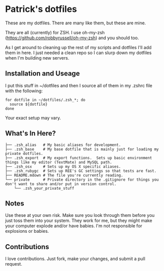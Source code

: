 # Patrick's dotfiles

These are my dotfiles.  There are many like them, but these are mine.

They are all (currently) for ZSH.  I use oh-my-zsh (https://github.com/robbyrussell/oh-my-zsh) and you should too.

As I get around to cleaning up the rest of my scripts and dotfiles I'll add them in here.  I just needed a clean repo so I can slurp down my dotfiles when I'm building new servers.

## Installation and Useage

I put this stuff in ~/dotfiles and then I source all of them in my .zshrc file with the following:

    for dotfile in ~/dotfiles/.zsh_*; do
      source ${dotfile}
    done

Your exact setup may vary.

## What's In Here?

    ├── .zsh_alias   # My basic aliases for development.
    ├── .zsh_base    # My base dotfile that is mainly just for loading my private dotfiles.
    ├── .zsh_export  # My export functions.  Sets up basic environment things like my editor (TextMate) and MySQL path.
    ├── .zsh_osx     # Sets up my OS X specific aliases.
    ├── .zsh_rubygc  # Sets up REE's GC settings so that tests are fast.
    ├── README.mdown # The file you're currently reading.
    └── private      # Private directory in the .gitignore for things you don't want to share and/or put in version control.
        └── .zsh_your_private_stuff

## Notes

Use these at your own risk.  Make sure you look through them before you just toss them into your system.  They work for me, but they might make your computer explode and/or have babies.  I'm not responsible for explosions or babies.

## Contributions

I love contributions.  Just fork, make your changes, and submit a pull request.